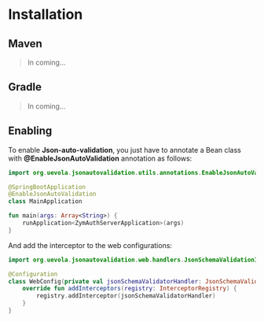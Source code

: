 # Installation

## Maven
> In coming...

## Gradle
> In coming...

## Enabling
To enable **Json-auto-validation**, you just have to annotate a Bean class with **@EnableJsonAutoValidation** annotation as follows:

```kotlin
import org.uevola.jsonautovalidation.utils.annotations.EnableJsonAutoValidation

@SpringBootApplication
@EnableJsonAutoValidation
class MainApplication

fun main(args: Array<String>) {
	runApplication<ZymAuthServerApplication>(args)
}
```

And add the interceptor to the web configurations:
```kotlin
import org.uevola.jsonautovalidation.web.handlers.JsonSchemaValidationInterceptor

@Configuration
class WebConfig(private val jsonSchemaValidatorHandler: JsonSchemaValidationInterceptor) : WebMvcConfigurer {
    override fun addInterceptors(registry: InterceptorRegistry) {
        registry.addInterceptor(jsonSchemaValidatorHandler)
    }
}
```